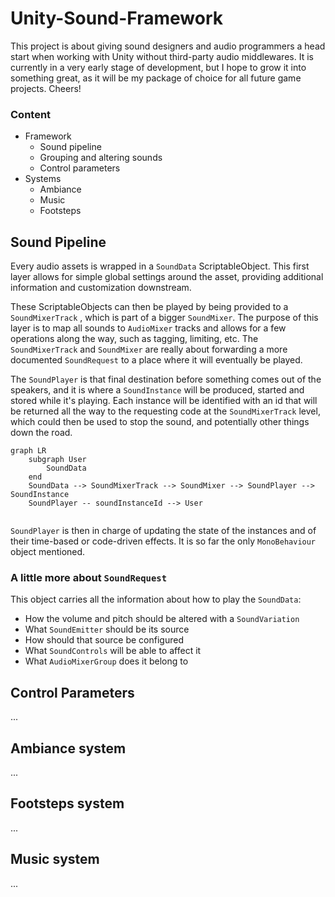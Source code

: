 # Unity-Sound-Framework

This project is about giving sound designers and audio programmers a head start when working with Unity without third-party audio middlewares. It is currently in a very early stage of development, but I hope to grow it into something great, as it will be my package of choice for all future game projects. Cheers!

### Content

* Framework
  * Sound pipeline
  * Grouping and altering sounds
  * Control parameters
* Systems
  * Ambiance
  * Music
  * Footsteps



## Sound Pipeline

Every audio assets is wrapped in a `SoundData` ScriptableObject. This first layer allows for simple global settings around the asset, providing additional information and customization downstream.

These ScriptableObjects can then be played by being provided to a `SoundMixerTrack` , which is part of a bigger `SoundMixer`. The purpose of this layer is to map all sounds to `AudioMixer` tracks and allows for a few operations along the way, such as tagging, limiting, etc. The `SoundMixerTrack` and `SoundMixer` are really about forwarding a more documented `SoundRequest` to a place where it will eventually be played.

The `SoundPlayer` is that final destination before something comes out of the speakers, and it is where a `SoundInstance` will be produced, started and stored while it's playing. Each instance will be identified with an id that will be returned all the way to the requesting code at the `SoundMixerTrack` level, which could then be used to stop the sound, and potentially other things down the road.

```mermaid
graph LR
	subgraph User
		SoundData
	end
	SoundData --> SoundMixerTrack --> SoundMixer --> SoundPlayer --> SoundInstance
	SoundPlayer -- soundInstanceId --> User
	
```

`SoundPlayer` is then in charge of updating the state of the instances and of their time-based or code-driven effects. It is so far the only `MonoBehaviour` object mentioned.

### A little more about `SoundRequest`

This object carries all the information about how to play the `SoundData`: 

* How the volume and pitch should be altered with a `SoundVariation`
* What `SoundEmitter` should be its source
* How should that source be configured
* What `SoundControls` will be able to affect it
* What `AudioMixerGroup` does it belong to



## Control Parameters

...

## Ambiance system

...

## Footsteps system

...

## Music system

...

